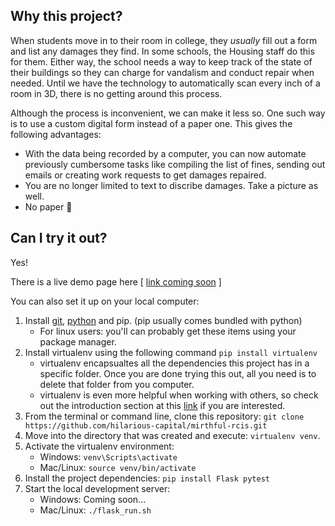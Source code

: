 ## Why this project?

When students move in to their room in college, they _usually_ fill out a form and list any damages they find. In some schools, the Housing staff do this for them. Either way, the school needs a way to keep track of the state of their buildings so they can charge for vandalism and conduct repair when needed. Until we have the technology to automatically scan every inch of a room in 3D, there is no getting around this process.

Although the process is inconvenient, we can make it less so. One such way is to use a custom digital form instead of a paper one. This gives the following advantages:
- With the data being recorded by a computer, you can now automate previously cumbersome tasks like compiling the list of fines, sending out emails or creating work requests to get damages repaired.
- You are no longer limited to text to discribe damages. Take a picture as well.
- No paper :tada:

## Can I try it out?

Yes! 

There is a live demo page here [ [link coming soon]() ]

You can also set it up on your local computer:
1. Install [git](https://git-scm.com/), [python](https://www.python.org/downloads/) and pip. (pip usually comes bundled with python)
    - For linux users: you'll can probably get these items using your package manager.
1. Install virtualenv using the following command `pip install virtualenv`
    - virtualenv encapsualtes all the dependencies this project has in a specific folder. Once you are done trying this out, all you need is to delete that folder from you computer.
    - virtualenv is even more helpful when working with others, so check out the introduction section at this [link](https://virtualenv.pypa.io/en/latest/) if you are interested.
1. From the terminal or command line, clone this repository: `git clone https://github.com/hilarious-capital/mirthful-rcis.git`
1. Move into the directory that was created and execute: `virtualenv venv`.
1. Activate the virtualenv environment:
   - Windows: `venv\Scripts\activate`
   - Mac/Linux: `source venv/bin/activate`
1. Install the project dependencies: `pip install Flask pytest`
1. Start the local development server:
    - Windows: Coming soon...
    - Mac/Linux: `./flask_run.sh`

   
    




